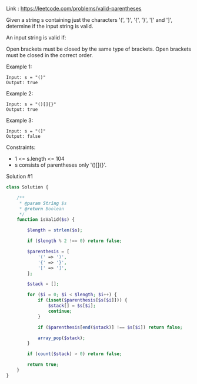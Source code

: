 Link : https://leetcode.com/problems/valid-parentheses

Given a string s containing just the characters '(', ')', '{', '}', '[' and ']', determine if the input string is valid.

An input string is valid if:

Open brackets must be closed by the same type of brackets.
Open brackets must be closed in the correct order.
 

Example 1:
```text
Input: s = "()"
Output: true
```

Example 2:
```text
Input: s = "()[]{}"
Output: true
```

Example 3:
```text
Input: s = "(]"
Output: false
``` 

Constraints:
- 1 <= s.length <= 104
- s consists of parentheses only '()[]{}'.

Solution #1
```php
class Solution {

    /**
     * @param String $s
     * @return Boolean
     */
    function isValid($s) {

        $length = strlen($s);

        if ($length % 2 !== 0) return false;

        $parenthesis = [
            '(' => ')',
            '{' => '}',
            '[' => ']',
        ];

        $stack = [];

        for ($i = 0; $i < $length; $i++) {
            if (isset($parenthesis[$s[$i]])) {
                $stack[] = $s[$i];
                continue;
            }

            if ($parenthesis[end($stack)] !== $s[$i]) return false;

            array_pop($stack);
        }

        if (count($stack) > 0) return false;

        return true;
    }
}
```
